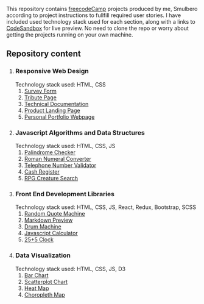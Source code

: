 This repository contains [freecodeCamp](https://www.freecodecamp.org/) projects produced by me, Smulbero according to project instructions to fullfill required user stories.
I have included used technology stack used for each section, along with a links to [CodeSandbox](https://codesandbox.io/) for live preview. No need to clone the repo or worry about getting the projects running on your own machine.

## Repository content
1. ### Responsive Web Design  
    Technology stack used: HTML, CSS
    1. [Survey Form](https://codesandbox.io/p/sandbox/001-001-survey-form-qrkd4t)
    2. [Tribute Page](https://codesandbox.io/p/sandbox/001-002-tribute-page-m6tmcz)
    3. [Technical Documentation](https://codesandbox.io/p/sandbox/001-003-technical-documentation-v8hlw5)
    4. [Product Landing Page](https://codesandbox.io/p/sandbox/001-004-product-landing-page-3jmy2w)
    5. [Personal Portfolio Webpage](https://codesandbox.io/p/sandbox/001-005-personal-portfolia-webpage-m7f9ck)
2. ### Javascript Algorithms and Data Structures  
    Technology stack used: HTML, CSS, JS
    1. [Palindrome Checker](https://codesandbox.io/p/sandbox/002-001-palindrome-checker-f9vmjj)
    2. [Roman Numeral Converter](https://codesandbox.io/p/sandbox/lively-breeze-f44q84)
    3. [Telephone Number Validator](https://codesandbox.io/p/sandbox/002-003-telephone-number-validator-42m6d8)
    4. [Cash Register](https://codesandbox.io/p/sandbox/002-004-cash-register-d4q6qt)
    5. [RPG Creature Search](https://codesandbox.io/p/sandbox/002-005-rpg-creature-search-w2hf4v)
3. ### Front End Development Libraries  
    Technology stack used: HTML, CSS, JS, React, Redux, Bootstrap, SCSS
    1. [Random Quote Machine](https://codesandbox.io/p/sandbox/003-001-random-quote-machine-tyj6yy)
    2. [Markdown Preview](https://codesandbox.io/p/sandbox/003-002-markdown-preview-x3wfvn)
    3. [Drum Machine](https://codesandbox.io/p/sandbox/003-003-drum-machine-whwzld)
    4. [Javascript Calculator](https://codesandbox.io/p/sandbox/003-004-javascript-calculator-gwy4jl)
    5. [25+5 Clock](https://codesandbox.io/p/sandbox/003-005-25-5-clock-lt8q73)
4. ### Data Visualization  
    Technology stack used: HTML, CSS, JS, D3
    1. [Bar Chart](https://codesandbox.io/p/sandbox/004-001-d3-bar-chart-3nqd5s)
    2. [Scatterplot Chart](https://codesandbox.io/p/sandbox/004-002-d3-scatter-plot-mlw7cj)
    3. [Heat Map](https://codesandbox.io/p/sandbox/004-003-d3-heat-map-nr94j9)
    4. [Choropleth Map](https://codesandbox.io/p/sandbox/004-004-d3-choropleth-map-c9fl8v)